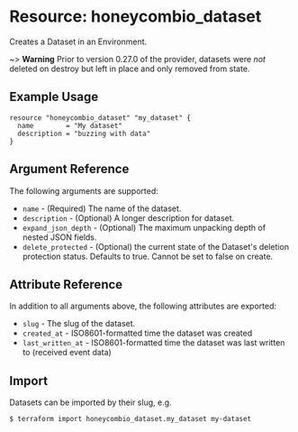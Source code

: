 # Resource: honeycombio_dataset

Creates a Dataset in an Environment.

~> **Warning** Prior to version 0.27.0 of the provider, datasets were *not* deleted on destroy but left in place and only removed from state.

## Example Usage

```hcl
resource "honeycombio_dataset" "my_dataset" {
  name        = "My dataset"
  description = "buzzing with data"
}
```

## Argument Reference

The following arguments are supported:

* `name` - (Required) The name of the dataset.
* `description` - (Optional) A longer description for dataset.
* `expand_json_depth` - (Optional) The maximum unpacking depth of nested JSON fields.
* `delete_protected` - (Optional) the current state of the Dataset's deletion protection status. Defaults to true. Cannot be set to false on create.

## Attribute Reference

In addition to all arguments above, the following attributes are exported:

* `slug` - The slug of the dataset.
* `created_at` - ISO8601-formatted time the dataset was created
* `last_written_at` - ISO8601-formatted time the dataset was last written to (received event data)

## Import

Datasets can be imported by their slug, e.g.

```shell
$ terraform import honeycombio_dataset.my_dataset my-dataset
```
